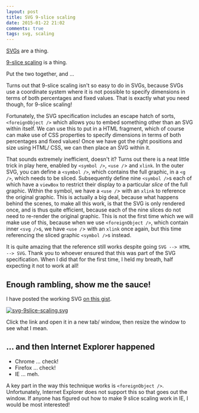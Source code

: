 ```yaml
---
layout: post
title: SVG 9-slice scaling
date: 2015-01-22 21:02
comments: true
tags: svg, scaling
---
```


[SVGs](http://en.wikipedia.org/wiki/Scalable_Vector_Graphics) are a thing.

[9-slice scaling](http://en.wikipedia.org/wiki/Scalable_Vector_Graphics) is a thing.

Put the two together, and ...

Turns out that 9-slice scaling isn't so easy to do in SVGs,
because SVGs use a coordinate system where it is not possible to
specify dimensions in terms of both percentages and fixed values.
That is exactly what you need though, for 9-slice scaling!

Fortunately, the SVG specification includes an escape hatch of sorts,
`<foreignObject />` which allows you to embed something other than an SVG within itself.
We can use this to put in a HTML fragment,
which of course can make use of CSS properties to
specify dimensions in terms of both percentages and fixed values!
Once we have got the right positions and size using HTML/ CSS,
we can then place an SVG within it.

That sounds extremely inefficient, doesn't it?
Turns out there is a neat little trick in play here,
enabled by `<symbol />`, `<use /`> and `xlink`.
In the outer SVG, you can define a `<symbol />`,
which contains the full graphic, in a `<g />`, which needs to be sliced.
Subsequently define nine `<symbol />`s each of which have a `viewBox`
to restrict their display to a particular *slice* of the full graphic.
Within the symbol, we have a `<use /`> with an `xlink` to reference the original graphic.
This is actually a big deal, because what happens behind the scenes,
to make all this work, is that the SVG is only rendered once,
and is thus quite efficient,
because each of the nine slices do not need to re-render the original graphic.
This is not the first time which we will make use of this,
because when we use `<foreignObject />`, which contain inner `<svg />`s,
we have `<use /`> with an `xlink` once again,
but this time referencing the sliced graphic `<symbol />`s instead.

It is quite amazing that the reference still works despite going
`SVG --> HTML --> SVG`.
Thank you to whoever ensured that this was part of the SVG specification.
When I did that for the first time, I held my breath,
half expecting it not to work at all!

## Enough rambling, show me the sauce!

I have posted the working SVG [on this gist](https://gist.github.com/bguiz/e3a6d0561f90735d1459).

[![svg-9slice-scaling.svg](https://gist.githack.com/bguiz/e3a6d0561f90735d1459/raw/2564816ff0930478264426e7e2826b3d84149675/svg-9slice-scaling.svg)](https://gist.githack.com/bguiz/e3a6d0561f90735d1459/raw/2564816ff0930478264426e7e2826b3d84149675/svg-9slice-scaling.svg)

Click the link and open it in a new tab/ window,
then resize the window to see what I mean.

## ... and then Internet Explorer happened

- Chrome ... check!
- Firefox ... check!
- IE ... meh.

A key part in the way this technique works is `<foreignObject />`.
Unfortunately, Internet Explorer does not support this so that goes out the window.
If anyone has figured out how to make 9 slice scaling work in IE,
I would be most interested!
